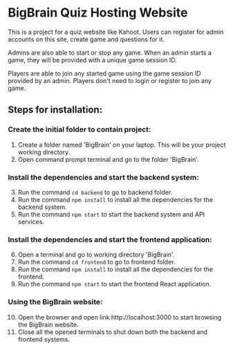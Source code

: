 # BigBrain Quiz Hosting Website  

This is a project for a quiz website like Kahoot. Users can register for admin accounts on this site, create game and questions for it.  

Admins are also able to start or stop any game. When an admin starts a game, they will be provided with a unique game session ID.  

Players are able to join any started game using the game session ID provided by an admin. Players don't need to login or register to join any game.  


## Steps for installation:  

### Create the initial folder to contain project:
1. Create a folder named 'BigBrain' on your laptop. This will be your project working directory.
2. Open command prompt terminal and go to the folder 'BigBrain'.

### Install the dependencies and start the backend system:  
3. Run the command `cd backend` to go to backend folder.
4. Run the command `npm install` to install all the dependencies for the backend system.
5. Run the command `npm start` to start the backend system and API services.

### Install the dependencies and start the frontend application:  
6. Open a terminal and go to working directory 'BigBrain'.
7. Run the command `cd frontend` to go to frontend folder.
8. Run the command `npm install` to install all the dependencies for the frontend.
9. Run the command `npm start` to start the frontend React application.

### Using the BigBrain website:  
10. Open the browser and open link http://localhost:3000 to start browsing the BigBrain website.
11. Close all the opened terminals to shut down both the backend and frontend systems.